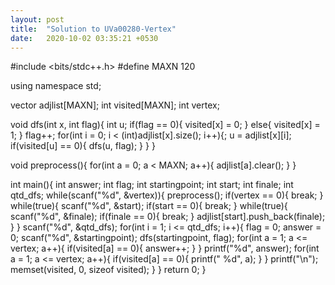 ```yaml
---
layout: post
title:  "Solution to UVa00280-Vertex"
date:   2020-10-02 03:35:21 +0530
---
```


#include <bits/stdc++.h>
#define MAXN 120

using namespace std;

vector <int> adjlist[MAXN];
int visited[MAXN];
int vertex;

void dfs(int x, int flag){
    int u;
    if(flag == 0){
        visited[x] = 0;
    }
    else{
        visited[x] = 1;
    }
    flag++;
    for(int i = 0; i < (int)adjlist[x].size(); i++){;
        u = adjlist[x][i];
        if(visited[u] == 0){
            dfs(u, flag);
        }
    }
}

void preprocess(){
    for(int a = 0; a < MAXN; a++){
        adjlist[a].clear(); 
    }
}

int main(){
    int answer;
    int flag;
    int startingpoint;
    int start;
    int finale;
    int qtd_dfs;
    while(scanf("%d", &vertex)){
        preprocess();
        if(vertex == 0){ 
            break;
        }
        while(true){
            scanf("%d", &start);
                if(start == 0){
                    break;
                }
                while(true){
                    scanf("%d", &finale);
                    if(finale == 0){
                        break;
                    }
                    adjlist[start].push_back(finale);
                }
        }
        scanf("%d", &qtd_dfs);
        for(int i = 1; i <= qtd_dfs; i++){
            flag = 0;
            answer = 0;
            scanf("%d", &startingpoint);
            dfs(startingpoint, flag);
            for(int a = 1; a <= vertex; a++){
                if(visited[a] == 0){
                    answer++;
                }
            }
            printf("%d", answer);
            for(int a = 1; a <= vertex; a++){
                if(visited[a] == 0){
                    printf(" %d", a);
                }
            }
            printf("\n");
            memset(visited, 0, sizeof visited);
        }
    }
    return 0;
}
